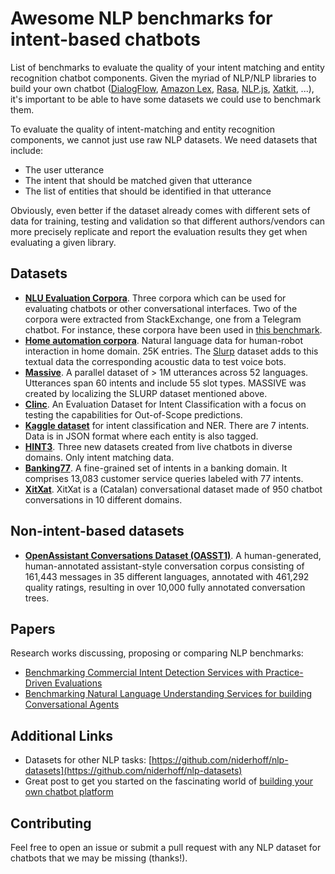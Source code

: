 # Awesome NLP benchmarks for intent-based chatbots

List of benchmarks to evaluate the quality of your intent matching and entity recognition chatbot components. Given the myriad of NLP/NLP libraries to build your own chatbot ([DialogFlow](https://cloud.google.com/dialogflow), [Amazon Lex](https://aws.amazon.com/lex/), [Rasa](https://github.com/RasaHQ/), [NLP.js](https://github.com/axa-group/nlp.js/), [Xatkit](https://github.com/xatkit-bot-platform), ...), it's important to be able to have some datasets we could use to benchmark them. 

To evaluate the quality of intent-matching and entity recognition components, we cannot just use raw NLP datasets. We need datasets that include:
- The user utterance
- The intent that should be matched given that utterance 
- The list of entities that should be identified in that utterance 

Obviously, even better if the dataset already comes with different sets of data for training, testing and validation so that different authors/vendors can more precisely replicate and report the evaluation results they get when evaluating a given library.

## Datasets 

- [**NLU Evaluation Corpora**](https://github.com/sebischair/NLU-Evaluation-Corpora). Three corpora which can be used for evaluating chatbots or other conversational interfaces. Two of the corpora were extracted from StackExchange, one from a Telegram chatbot. For instance, these corpora have been used in [this benchmark](https://github.com/axa-group/nlp.js/blob/master/docs/v3/benchmarking.md).
- [**Home automation corpora**](https://github.com/xliuhw/NLU-Evaluation-Data). Natural language data for human-robot interaction in home domain. 25K entries. The [Slurp](https://github.com/pswietojanski/slurp) dataset adds to this textual data the corresponding acoustic data to test voice bots.
- [**Massive**](https://github.com/alexa/massive). A parallel dataset of > 1M utterances across 52 languages. Utterances span 60 intents and include 55 slot types. MASSIVE was created by localizing the SLURP dataset mentioned above. 
- [**Clinc**](https://github.com/clinc/oos-eval). An Evaluation Dataset for Intent Classification with a focus on testing the capabilities for Out-of-Scope predictions.
- [**Kaggle dataset**](https://www.kaggle.com/datasets/joydeb28/nlp-benchmarking-data-for-intent-and-entity) for intent classification and NER. There are 7 intents. Data is in JSON format where each entity is also tagged.
- [**HINT3**](https://github.com/hellohaptik/HINT3). Three new datasets created from live chatbots in diverse domains. Only intent matching data.
- [**Banking77**](https://huggingface.co/datasets/banking77). A fine-grained set of intents in a banking domain. It comprises 13,083 customer service queries labeled with 77 intents.
- [**XitXat**](https://zenodo.org/record/7276036#.Y7bk1OzMJba). XitXat is a (Catalan) conversational dataset made of 950 chatbot conversations in 10 different domains.

## Non-intent-based datasets

- [**OpenAssistant Conversations Dataset (OASST1)**](https://huggingface.co/datasets/OpenAssistant/oasst1). A human-generated, human-annotated assistant-style conversation corpus consisting of 161,443 messages in 35 different languages, annotated with 461,292 quality ratings, resulting in over 10,000 fully annotated conversation trees.

## Papers

Research works discussing, proposing or comparing NLP benchmarks:

- [Benchmarking Commercial Intent Detection Services with Practice-Driven Evaluations](https://aclanthology.org/2021.naacl-industry.38.pdf)
- [Benchmarking Natural Language Understanding Services for building Conversational Agents](https://arxiv.org/abs/1903.05566)


## Additional Links

- Datasets for other NLP tasks: [https://github.com/niderhoff/nlp-datasets](https://github.com/niderhoff/nlp-datasets)
- Great post to get you started on the fascinating world of [building your own chatbot platform](https://jseijas.medium.com/how-to-build-your-own-nlp-for-chatbots-9b4c08eb03a9)


## Contributing
Feel free to open an issue or submit a pull request with any NLP dataset for chatbots that we may be missing (thanks!).
